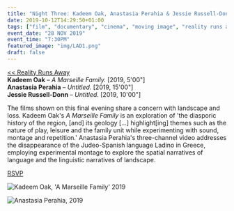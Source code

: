 ```yaml
---
title: "Night Three: Kadeem Oak, Anastasia Perahia & Jessie Russell-Donn"
date: 2019-10-12T14:29:50+01:00
tags: ["film", "documentary", "cinema", "moving image", "reality runs away"]
event_date: "28 NOV 2019"
event_time: "7:30PM"
featured_image: "img/LAD1.png"
draft: false
---
```


[<< Reality Runs Away](/projects/reality-runs-away)<br/>
**Kadeem Oak** – _A Marseille Family._ [2019, 5'00"]<br/>
**Anastasia Perahia** – _Untitled._ [2019, 15'00"]<br/>
**Jessie Russell-Donn** – _Untitled._ [2019, 10'00"]

The films shown on this final evening share a concern with landscape and loss. Kadeem Oak's _A Marseille Family_ is an exploration of 'the diasporic history of the region, [and] its geology [...] highlight[ing] themes such as the nature of play, leisure and the family unit while experimenting with sound, montage and repetition.' Anastasia Perahia's three-channel video addresses the disappearance of the Judeo-Spanish language Ladino in Greece, employing experimental montage to explore the spatial narratives of language and the linguistic narratives of landscape.

<a href="https://www.eventbrite.co.uk/e/film-reality-runs-away-the-limits-of-documentary-tickets-76776728261" target="blank">RSVP</a>

![Kadeem Oak, 'A Marseille Family' 2019](/projects/reality-runs-away/img/MF1.png)

![Anastasia Perahia, 2019](/projects/reality-runs-away/img/LAD1.png)
